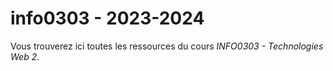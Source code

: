 # info0303 - 2023-2024

Vous trouverez ici toutes les ressources du cours *INFO0303 - Technologies Web 2*.